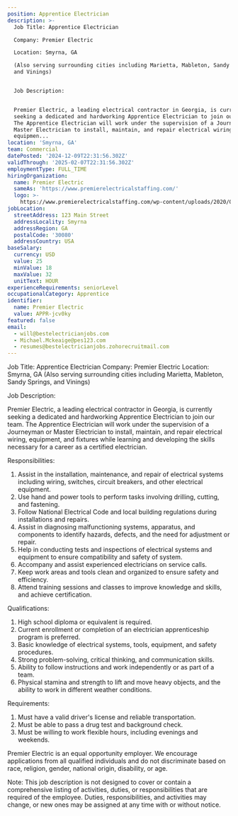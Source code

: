 ```yaml
---
position: Apprentice Electrician
description: >-
  Job Title: Apprentice Electrician

  Company: Premier Electric

  Location: Smyrna, GA

  (Also serving surrounding cities including Marietta, Mableton, Sandy Springs,
  and Vinings)


  Job Description:


  Premier Electric, a leading electrical contractor in Georgia, is currently
  seeking a dedicated and hardworking Apprentice Electrician to join our team.
  The Apprentice Electrician will work under the supervision of a Journeyman or
  Master Electrician to install, maintain, and repair electrical wiring,
  equipmen...
location: 'Smyrna, GA'
team: Commercial
datePosted: '2024-12-09T22:31:56.302Z'
validThrough: '2025-02-07T22:31:56.302Z'
employmentType: FULL_TIME
hiringOrganization:
  name: Premier Electric
  sameAs: 'https://www.premierelectricalstaffing.com/'
  logo: >-
    https://www.premierelectricalstaffing.com/wp-content/uploads/2020/05/Premier-Electrical-Staffing-logo.png
jobLocation:
  streetAddress: 123 Main Street
  addressLocality: Smyrna
  addressRegion: GA
  postalCode: '30080'
  addressCountry: USA
baseSalary:
  currency: USD
  value: 25
  minValue: 18
  maxValue: 32
  unitText: HOUR
experienceRequirements: seniorLevel
occupationalCategory: Apprentice
identifier:
  name: Premier Electric
  value: APPR-jcv0ky
featured: false
email:
  - will@bestelectricianjobs.com
  - Michael.Mckeaige@pes123.com
  - resumes@bestelectricianjobs.zohorecruitmail.com
---
```




Job Title: Apprentice Electrician
Company: Premier Electric
Location: Smyrna, GA
(Also serving surrounding cities including Marietta, Mableton, Sandy Springs, and Vinings)

Job Description:

Premier Electric, a leading electrical contractor in Georgia, is currently seeking a dedicated and hardworking Apprentice Electrician to join our team. The Apprentice Electrician will work under the supervision of a Journeyman or Master Electrician to install, maintain, and repair electrical wiring, equipment, and fixtures while learning and developing the skills necessary for a career as a certified electrician.

Responsibilities:

1. Assist in the installation, maintenance, and repair of electrical systems including wiring, switches, circuit breakers, and other electrical equipment.
2. Use hand and power tools to perform tasks involving drilling, cutting, and fastening.
3. Follow National Electrical Code and local building regulations during installations and repairs.
4. Assist in diagnosing malfunctioning systems, apparatus, and components to identify hazards, defects, and the need for adjustment or repair.
5. Help in conducting tests and inspections of electrical systems and equipment to ensure compatibility and safety of system.
6. Accompany and assist experienced electricians on service calls.
7. Keep work areas and tools clean and organized to ensure safety and efficiency.
8. Attend training sessions and classes to improve knowledge and skills, and achieve certification.

Qualifications:

1. High school diploma or equivalent is required.
2. Current enrollment or completion of an electrician apprenticeship program is preferred.
3. Basic knowledge of electrical systems, tools, equipment, and safety procedures.
4. Strong problem-solving, critical thinking, and communication skills.
5. Ability to follow instructions and work independently or as part of a team.
6. Physical stamina and strength to lift and move heavy objects, and the ability to work in different weather conditions.

Requirements:

1. Must have a valid driver's license and reliable transportation.
2. Must be able to pass a drug test and background check.
3. Must be willing to work flexible hours, including evenings and weekends.

Premier Electric is an equal opportunity employer. We encourage applications from all qualified individuals and do not discriminate based on race, religion, gender, national origin, disability, or age.

Note: This job description is not designed to cover or contain a comprehensive listing of activities, duties, or responsibilities that are required of the employee. Duties, responsibilities, and activities may change, or new ones may be assigned at any time with or without notice.